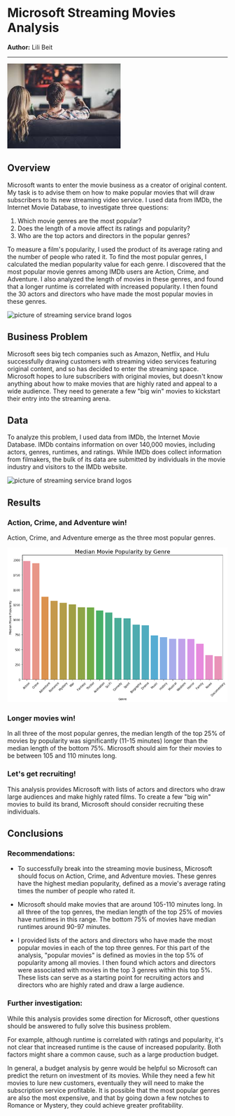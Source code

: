 # Microsoft Streaming Movies Analysis

**Author:** Lili Beit
***

![picture of couple watching TV](images/movie_viewers.jpeg)

## Overview

Microsoft wants to enter the movie business as a creator of original content.  My task is to advise them on how to make popular movies that will draw subscribers to its new streaming video service.  I used data from IMDb, the Internet Movie Database, to investigate three questions:

1. Which movie genres are the most popular?
2. Does the length of a movie affect its ratings and popularity?
3. Who are the top actors and directors in the popular genres?

To measure a film's popularity, I used the product of its average rating and the number of people who rated it.  To find the most popular genres, I calculated the median popularity value for each genre.  I discovered that the most popular movie genres among IMDb users are Action, Crime, and Adventure.  I also analyzed the length of movies in these genres, and found that a longer runtime is correlated with increased popularity.  I then found the 30 actors and directors who have made the most popular movies in these genres.  

![picture of streaming service brand logos](images/streaming-brands.jpeg)

## Business Problem

Microsoft sees big tech companies such as Amazon, Netflix, and Hulu successfully drawing customers with streaming video services featuring original content, and so has decided to enter the streaming space.  Microsoft hopes to lure subscribers with original movies, but doesn't know anything about how to make movies that are highly rated and appeal to a wide audience.  They need to generate a few "big win" movies to kickstart their entry into the streaming arena.

## Data

To analyze this problem, I used data from IMDb, the Internet Movie Database.  IMDb contains information on over 140,000 movies, including actors, genres, runtimes, and ratings.  While IMDb does collect information from filmakers, the bulk of its data are submitted by  individuals in the movie industry and visitors to the IMDb website.  

![picture of streaming service brand logos](images/streaming-brands.jpeg)

## Results

### Action, Crime, and Adventure win!

Action, Crime, and Adventure emerge as the three most popular genres.  

![bar graph ranking movie genres by popularity](images/median-pop-by-genre.png)

### Longer movies win!

In all three of the most popular genres, the median length of the top 25% of movies by popularity was significantly (11-15 minutes) longer than the median length of the bottom 75%.  Microsoft should aim for their movies to be between 105 and 110 minutes long.



### Let's get recruiting!

This analysis provides Microsoft with lists of actors and directors who draw large audiences and make highly rated films.  To create a few "big win" movies to build its brand, Microsoft should consider recruiting these individuals.



## Conclusions

### Recommendations:

- To successfully break into the streaming movie business, Microsoft should focus on Action, Crime, and Adventure movies.  These genres have the highest median popularity, defined as a movie's average rating times the number of people who rated it.

- Microsoft should make movies that are around 105-110 minutes long.  In all three of the top genres, the median length of the top 25% of movies have runtimes in this range.  The bottom 75% of movies have median runtimes around 90-97 minutes.

- I provided lists of the actors and directors who have made the most popular movies in each of the top three genres.  For this part of the analysis, "popular movies" is defined as movies in the top 5% of popularity among all movies.  I then found which actors and directors were associated with movies in the top 3 genres within this top 5%.  These lists can serve as a starting point for recruiting actors and directors who are highly rated and draw a large audience.

### Further investigation:

While this analysis provides some direction for Microsoft, other questions should be answered to fully solve this business problem.

For example, although runtime is correlated with ratings and popularity, it's not clear that increased runtime is the cause of increased popularity.  Both factors might share a common cause, such as a large production budget.

In general, a budget analysis by genre would be helpful so Microsoft can predict the return on investment of its movies.  While they need a few hit movies to lure new customers, eventually they will need to make the subscription service profitable.  It is possible that the most popular genres are also the most expensive, and that by going down a few notches to Romance or Mystery, they could achieve greater profitability.

